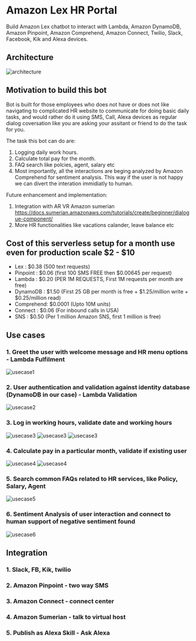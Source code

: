# Amazon Lex HR Portal
Build Amazon Lex chatbot to interact with Lambda, Amazon DynamoDB, Amazon Pinpoint, Amazon Comprehend, Amazon Connect, Twilio, Slack, Facebook, Kik and Alexa devices.

## Architecture
![architecture](images/readme/hrbot.png)

## Motivation to build this bot
Bot is built for those employees who does not have or does not like navigating to complicated HR website to communicate for doing basic daily tasks, and would rather do it using SMS, Call, Alexa devices as regular dialog coversation like you are asking your assitant or friend to do the task for you.

The task this bot can do are:

1. Logging daily work hours.
2. Calculate total pay for the month.
3. FAQ search like polcies, agent, salary etc
4. Most importantly, all the interactions are beging analyzed by Amazon Comprehend for sentiment analysis. This way if the user is not happy we can divert the interation immidiatly to human.

Future enhancement and implementation:
1. Integration with AR VR Amazon sumerian https://docs.sumerian.amazonaws.com/tutorials/create/beginner/dialogue-component/
2. More HR functionalities like vacations calander, leave balance etc

## Cost of this serverless setup for a month use even for production scale $2 - $10
- Lex       :   $0.38 (500 text requests)
- Pinpoint  : 	$0.06 (first 100 SMS FREE then $0.00645 per request)
- Lambda    :   $0.20 (PER 1M REQUESTS, First 1M requests per month are free)
- DynamoDB  :   $1.50 (First 25 GB per month is free + $1.25/million write + $0.25/million read)
- Comprehend:   $0.0001 (Upto 10M units)
- Connect   :   $0.06 (For inbound calls in USA)
- SNS       :   $0.50 (Per 1 million Amazon SNS, first 1 million is free)

## Use cases
### 1. Greet the user with welcome message and HR menu options - Lambda Fulfilment
![usecase1](images/usecase1/usecase1.png)
### 2. User authentication and validation against identity database (DynamoDB in our case) - Lambda Validation
![usecase2](images/usecase2/usecase2.png)
### 3. Log in working hours, validate date and working hours
![usecase3](images/usecase3/usecase3.png)
![usecase3](images/usecase3/usecase3dateval.png)
![usecase3](images/usecase3/usecase3hoursval.png)
### 4. Calculate pay in a particular month, validate if existing user
![usecase4](images/usecase4/usecase4.png)
![usecase4](images/usecase4/usecase4userval.png)
### 5. Search common FAQs related to HR services, like Policy, Salary, Agent
![usecase5](images/usecase5/usecase5.png)
### 6. Sentiment Analysis of user interaction and connect to human support of negative sentiment found
![usecase6](images/usecase6/usecase6.png)
## Integration
### 1. Slack, FB, Kik, twilio

### 2. Amazon Pinpoint - two way SMS

### 3. Amazon Connect - connect center

### 4. Amazon Sumerian - talk to virtual host

### 5. Publish as Alexa Skill - Ask Alexa
